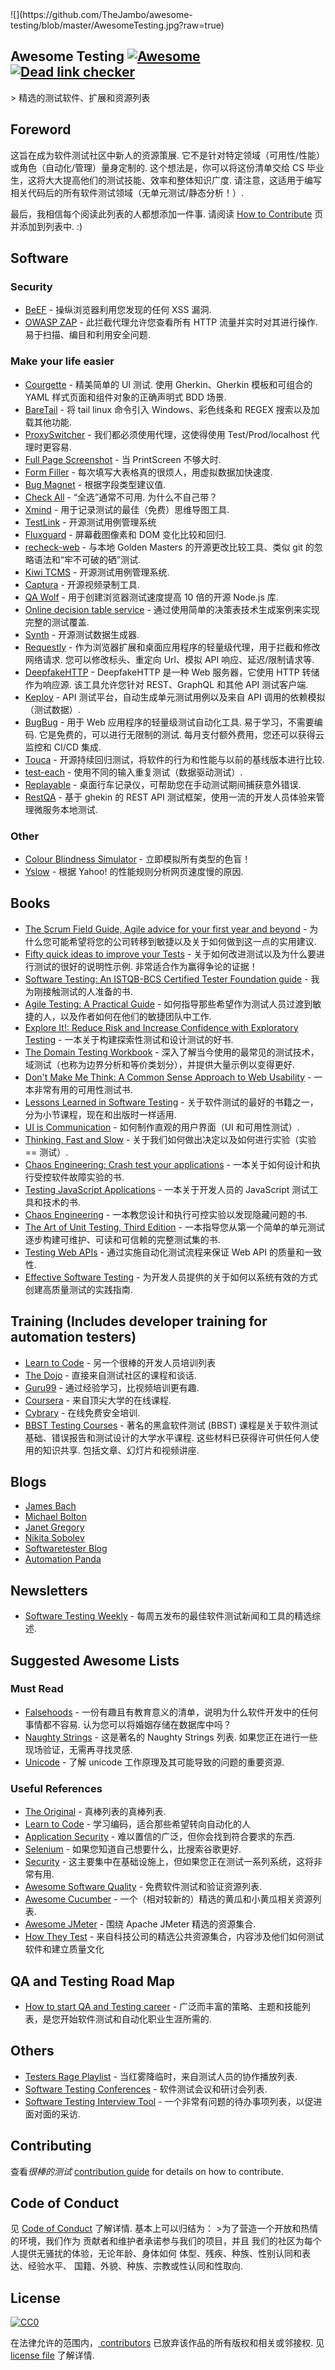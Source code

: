 <div class="github-widget" data-repo="TheJambo/awesome-testing"></div>
<script async src="https://pagead2.googlesyndication.com/pagead/js/adsbygoogle.js"></script><ins class="adsbygoogle" style="display:block" data-ad-client="ca-pub-6890694312814945" data-ad-slot="5473692530" data-ad-format="auto"  data-full-width-responsive="true"></ins><script>(adsbygoogle = window.adsbygoogle || []).push({});</script>
![](https://github.com/TheJambo/awesome-testing/blob/master/AwesomeTesting.jpg?raw=true)

## Awesome Testing [![Awesome](https://cdn.rawgit.com/sindresorhus/awesome/d7305f38d29fed78fa85652e3a63e154dd8e8829/media/badge.svg)](https://github.com/sindresorhus/awesome) [![Dead link checker](https://github.com/TheJambo/awesome-testing/actions/workflows/404-links.yml/badge.svg)](https://github.com/TheJambo/awesome-testing/actions/workflows/404-links.yml)
&gt; 精选的测试软件、扩展和资源列表

## Foreword
这旨在成为软件测试社区中新人的资源策展. 它不是针对特定领域（可用性/性能）或角色（自动化/管理）量身定制的. 这个想法是，你可以将这份清单交给 CS 毕业生，这将大大提高他们的测试技能、效率和整体知识广度. 请注意，这适用于编写相关代码后的所有软件测试领域（无单元测试/静态分析！）.

最后，我相信每个阅读此列表的人都想添加一件事. 请阅读 [How to Contribute](https://github.com/TheJambo/awesome-testing/blob/master/CONTRIBUTING.md) 页并添加到列表中.  :)




## Software

### Security
- [BeEF](http://beefproject.com/) - 操纵浏览器利用您发现的任何 XSS 漏洞.
- [OWASP ZAP](https://github.com/zaproxy/zaproxy)  - 此拦截代理允许您查看所有 HTTP 流量并实时对其进行操作. 易于扫描、编目和利用安全问题.

### Make your life easier
- [Courgette](https://courgette-testing.com)  - 精美简单的 UI 测试. 使用 Gherkin、Gherkin 模板和可组合的 YAML 样式页面和组件对象的正确声明式 BDD 场景.
- [BareTail](https://www.baremetalsoft.com/baretail/) - 将 tail linux 命令引入 Windows、彩色线条和 REGEX 搜索以及加载其他功能.
- [ProxySwitcher](https://chrome.google.com/webstore/detail/proxy-switcher-manager/onnfghpihccifgojkpnnncpagjcdbjod) - 我们都必须使用代理，这使得使用 Test/Prod/localhost 代理时更容易.
- [Full Page Screenshot](https://chrome.google.com/webstore/detail/full-page-screen-capture/fdpohaocaechififmbbbbbknoalclacl) - 当 PrintScreen 不够大时.
- [Form Filler](https://chrome.google.com/webstore/detail/form-filler/bnjjngeaknajbdcgpfkgnonkmififhfo) - 每次填写大表格真的很烦人，用虚拟数据加快速度.
- [Bug Magnet](https://chrome.google.com/webstore/detail/bug-magnet/efhedldbjahpgjcneebmbolkalbhckfi) - 根据字段类型建议值.
- [Check All](https://chrispederick.com/work/web-developer/)  - “全选”通常不可用. 为什么不自己带？
- [Xmind](http://www.xmind.net/) - 用于记录测试的最佳（免费）思维导图工具.
- [TestLink](https://github.com/TestLinkOpenSourceTRMS/testlink-code) - 开源测试用例管理系统
- [Fluxguard](https://fluxguard.com) - 屏幕截图像​​素和 DOM 变化比较和回归.
- [recheck-web](https://github.com/retest/recheck-web) - 与本地 Golden Masters 的开源更改比较工具、类似 git 的忽略语法和“牢不可破的硒”测试.
- [Kiwi TCMS](https://github.com/kiwitcms/Kiwi) - 开源测试用例管理系统.
- [Captura](https://github.com/MathewSachin/Captura) - 开源视频录制工具.
- [QA Wolf](https://github.com/qawolf/qawolf) - 用于创建浏览器测试速度提高 10 倍的开源 Node.js 库.
- [Online decision table service](http://decision-table.com/) - 通过使用简单的决策表技术生成案例来实现完整的测试覆盖.
- [Synth](https://github.com/getsynth/synth) - 开源测试数据生成器.
- [Requestly](https://requestly.io/)  - 作为浏览器扩展和桌面应用程序的轻量级代理，用于拦截和修改网络请求. 您可以修改标头、重定向 Url、模拟 API 响应、延迟/限制请求等.
- [DeepfakeHTTP](https://github.com/xnbox/DeepfakeHTTP)  - DeepfakeHTTP 是一种 Web 服务器，它使用 HTTP 转储作为响应源. 该工具允许您针对 REST、GraphQL 和其他 API 测试客户端.
- [Keploy](https://github.com/keploy/keploy) - API 测试平台，自动生成单元测试用例以及来自 API 调用的依赖模拟（测试数据）.
- [BugBug](https://bugbug.io)  - 用于 Web 应用程序的轻量级测试自动化工具. 易于学习，不需要编码. 它是免费的，可以进行无限制的测试. 每月支付额外费用，您还可以获得云监控和 CI/CD 集成.
- [Touca](https://github.com/trytouca/trytouca) - 开源持续回归测试，将软件的行为和性能与以前的基线版本进行比较.
- [test-each](https://github.com/ehmicky/test-each) - 使用不同的输入重复测试（数据驱动测试）.
- [Replayable](https://replayable.io) - 桌面行车记录仪，可帮助您在手动测试期间捕获意外错误.
- [RestQA](https://github.com/restqa/restqa) - 基于 ghekin 的 REST API 测试框架，使用一流的开发人员体验来管理微服务本地测试.

### Other
- [Colour Blindness Simulator](https://altreus.github.io/colourblind/) - 立即模拟所有类型的色盲！
- [Yslow](http://yslow.org/) - 根据 Yahoo! 的性能规则分析网页速度慢的原因.

## Books
- [The Scrum Field Guide, Agile advice for your first year and beyond](https://amzn.to/2OERKEm) - 为什么您可能希望将您的公司转移到敏捷以及关于如何做到这一点的实用建议.
- [Fifty quick ideas to improve your Tests](https://amzn.to/2AzMUF7)  - 关于如何改进测试以及为什么要进行测试的很好的说明性示例. 非常适合作为赢得争论的证据！
- [Software Testing: An ISTQB-BCS Certified Tester Foundation guide](https://amzn.to/2LY8ibJ) - 我为刚接触测试的人准备的书.
- [Agile Testing: A Practical Guide](https://amzn.to/2n1K2aG) - 如何指导那些希望作为测试人员过渡到敏捷的人，以及作者如何在他们的敏捷团队中工作.
- [Explore It!: Reduce Risk and Increase Confidence with Exploratory Testing](https://amzn.to/2n8axLn) - 一本关于构建探索性测试和设计测试的好书.
- [The Domain Testing Workbook](https://amzn.to/2Az4l90) - 深入了解当今使用的最常见的测试技术，域测试（也称为边界分析和等价类划分），并提供大量示例以变得更好.
- [Don't Make Me Think: A Common Sense Approach to Web Usability](https://amzn.to/2naYmhf) - 一本非常有用的可用性测试书.
- [Lessons Learned in Software Testing](https://amzn.to/2LTjM01) - 关于软件测试的最好的书籍之一，分为小节课程，现在和出版时一样适用.
- [UI is Communication](https://amzn.to/2vbiALY) - 如何制作直观的用户界面（UI 和可用性测试）.
- [Thinking, Fast and Slow](https://amzn.to/2vcjasX) - 关于我们如何做出决定以及如何进行实验（实验 == 测试）.
- [Chaos Engineering: Crash test your applications](https://www.manning.com/books/chaos-engineering) - 一本关于如何设计和执行受控软件故障实验的书.
- [Testing JavaScript Applications](https://www.manning.com/books/testing-javascript-applications) - 一本关于开发人员的 JavaScript 测试工具和技术的书.
- [Chaos Engineering](https://www.manning.com/books/chaos-engineering) - 一本教您设计和执行可控实验以发现隐藏问题的书.
- [The Art of Unit Testing, Third Edition](https://www.manning.com/books/the-art-of-unit-testing-third-edition) - 一本指导您从第一个简单的单元测试逐步构建可维护、可读和可信赖的完整测试集的书.
- [Testing Web APIs](https://www.manning.com/books/testing-web-apis) - 通过实施自动化测试流程来保证 Web API 的质量和一致性.
- [Effective Software Testing](https://www.manning.com/books/effective-software-testing) - 为开发人员提供的关于如何以系统有效的方式创建高质量测试的实践指南.

## Training (Includes developer training for automation testers)
- [Learn to Code](https://github.com/karlhorky/learn-to-program) - 另一个很棒的开发人员培训列表
- [The Dojo](https://dojo.ministryoftesting.com/) - 直接来自测试社区的课程和谈话.
- [Guru99](http://www.guru99.com/) - 通过经验学习，比视频培训更有趣.
- [Coursera](https://www.coursera.org/) - 来自顶尖大学的在线课程.
- [Cybrary](https://www.cybrary.it/) - 在线免费安全培训.
- [BBST Testing Courses](https://bbst.courses/bbst-testingeducation-materials/)  - 著名的黑盒软件测试 (BBST) 课程是关于软件测试基础、错误报告和测试设计的大学水平课程. 这些材料已获得许可供任何人使用的知识共享. 包括文章、幻灯片和视频讲座.

## Blogs
- [James Bach](http://www.satisfice.com/blog/)
- [Michael Bolton](http://www.developsense.com/blog/)
- [Janet Gregory](http://janetgregory.ca/blog/)
- [Nikita Sobolev](https://sobolevn.me/)
- [Softwaretester Blog](https://www.softwaretester.blog/)
- [Automation Panda](https://automationpanda.com/)

## Newsletters
- [Software Testing Weekly](https://softwaretestingweekly.com/) - 每周五发布的最佳软件测试新闻和工具的精选综述.

## Suggested Awesome Lists

### Must Read
- [Falsehoods](https://github.com/kdeldycke/awesome-falsehood)  - 一份有趣且有教育意义的清单，说明为什么软件开发中的任何事情都不容易. 认为您可以将婚姻存储在数据库中吗？
- [Naughty Strings](https://github.com/minimaxir/big-list-of-naughty-strings)  - 这是著名的 Naughty Strings 列表. 如果您正在进行一些现场验证，无需再寻找灵感.
- [Unicode](https://github.com/jagracey/Awesome-Unicode) - 了解 unicode 工作原理及其可能导致的问题的重要资源.

### Useful References
- [The Original](https://github.com/sindresorhus/awesome) - 真棒列表的真棒列表.
- [Learn to Code](https://github.com/karlhorky/learn-to-program) - 学习编码，适合那些希望转向自动化的人
- [Application Security](https://github.com/paragonie/awesome-appsec) - 难以置信的广泛，但你会找到符合要求的东西.
- [Selenium](https://github.com/christian-bromann/awesome-selenium) - 如果您知道自己想要什么，比搜索谷歌更好.
- [Security](https://github.com/sbilly/awesome-security) - 这主要集中在基础设施上，但如果您正在测试一系列系统，这将非常有用.
- [Awesome Software Quality](https://github.com/ligurio/awesome-software-quality) - 免费软件测试和验证资源列表.
- [Awesome Cucumber](https://github.com/virajkulkarni14/awesome-cucumber) - 一个（相对较新的）精选的黄瓜和小黄瓜相关资源列表.
- [Awesome JMeter](https://github.com/aliesbelik/awesome-jmeter) - 围绕 Apache JMeter 精选的资源集合.
- [How They Test](https://github.com/abhivaikar/howtheytest) - 来自科技公司的精选公共资源集合，内容涉及他们如何测试软件和建立质量文化

## QA and Testing Road Map
- [How to start QA and Testing career](https://github.com/fityanos/Quality-Assurance-Road-Map) - 广泛而丰富的策略、主题和技能列表，是您开始软件测试和自动化职业生涯所需的.

## Others
- [Testers Rage Playlist](https://play.spotify.com/user/sanchezni/playlist/5yzT0HrymwEeO8ckqgkPiW) - 当红雾降临时，来自测试人员的协作播放列表.
- [Software Testing Conferences](http://testingconferences.org/) - 软件测试会议和研讨会列表.
- [Software Testing Interview Tool](https://github.com/TheJambo/ToDoInterviewTest) - 一个非常有问题的待办事项列表，以促进面对面的采访.

## Contributing
查看*很棒的测试* [contribution guide](https://github.com/TheJambo/awesome-testing/blob/master/CONTRIBUTING.md) for details on how to contribute.

## Code of Conduct
见 [Code of Conduct](https://github.com/TheJambo/awesome-testing/blob/master/CODE-OF-CONDUCT.md) 了解详情. 基本上可以归结为：
&gt;为了营造一个开放和热情的环境，我们作为
贡献者和维护者承诺参与我们的项目，并且
我们的社区为每个人提供无骚扰的体验，无论年龄、身体如何
体型、残疾、种族、性别认同和表达、经验水平、
国籍、外貌、种族、宗教或性认同和性取向.


## License
[![CC0](http://mirrors.creativecommons.org/presskit/buttons/88x31/svg/cc-zero.svg)](https://creativecommons.org/publicdomain/zero/1.0/)

在法律允许的范围内，[
contributors](https://github.com/TheJambo/awesome-testing/graphs/contributors)
已放弃该作品的所有版权和相关或邻接权. 见
[license file](https://github.com/TheJambo/awesome-testing/blob/master/LICENSE) 了解详情.
